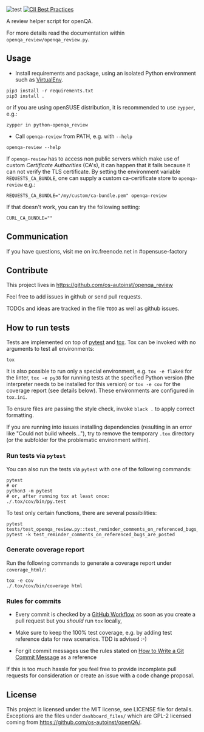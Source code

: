 ![test](https://github.com/os-autoinst/openqa_review/actions/workflows/python-package.yaml/badge.svg)
[![CII Best Practices](https://bestpractices.coreinfrastructure.org/projects/699/badge)](https://bestpractices.coreinfrastructure.org/projects/699)



A review helper script for openQA.

For more details read the documentation within `openqa_review/openqa_review.py`.

## Usage

* Install requirements and package, using an isolated Python environment
  such as [VirtualEnv](http://docs.python-guide.org/en/latest/dev/virtualenvs/).

```
pip3 install -r requirements.txt
pip3 install .
```

or if you are using openSUSE distribution, it is recommended to use `zypper`,
e.g.:

```
zypper in python-openqa_review
```

* Call `openqa-review` from PATH, e.g. with `--help`

```
openqa-review --help
```

If `openqa-review` has to access non public servers which make use of custom
*Certificate Authorities* (CA's), it can happen that it fails because it can
not verify the TLS certificate. By setting the environment variable
`REQUESTS_CA_BUNDLE`, one can supply a custom ca-certificate store to
`openqa-review` e.g.:

```
REQUESTS_CA_BUNDLE="/my/custom/ca-bundle.pem" openqa-review
```

If that doesn't work, you can try the following setting:
```
CURL_CA_BUNDLE=""
```

## Communication

If you have questions, visit me on irc.freenode.net in #opensuse-factory


## Contribute

This project lives in https://github.com/os-autoinst/openqa_review

Feel free to add issues in github or send pull requests.

TODOs and ideas are tracked in the file `TODO` as well as github issues.

## How to run tests

Tests are implemented on top of [pytest](https://docs.pytest.org/en/6.2.x/) and
[tox](https://tox.wiki/en/latest/). Tox can be invoked with no arguments to test
all environments:

```
tox
```

It is also possible to run only a special environment, e.g. `tox -e flake8` for
the linter, `tox -e py38` for running tests at the specified Python version (the
interpreter needs to be installed for this version) or `tox -e cov` for the
coverage report (see details below). These environments are configured in
`tox.ini`.

To ensure files are passing the style check, invoke `black .` to apply
correct formatting.

If you are running into issues installing dependencies (resulting in an error
like "Could not build wheels…"), try to remove the temporary `.tox` directory
(or the subfolder for the problematic environment within).

### Run tests via `pytest`
You can also run the tests via `pytest` with one of the following commands:

```
pytest
# or
python3 -m pytest
# or, after running tox at least once:
./.tox/cov/bin/py.test
```

To test only certain functions, there are several possibilities:
```
pytest tests/test_openqa_review.py::test_reminder_comments_on_referenced_bugs_are_posted
pytest -k test_reminder_comments_on_referenced_bugs_are_posted
```

### Generate coverage report
Run the following commands to generate a coverage report under `coverage_html/`:

```
tox -e cov
./.tox/cov/bin/coverage html
```

### Rules for commits

* Every commit is checked by a [GitHub Workflow](https://github.com/os-autoinst/openqa_review/actions)
  as soon as you create a pull request but you *should* run `tox` locally,

* Make sure to keep the 100% test coverage, e.g. by adding test reference data
  for new scenarios. TDD is advised :-)

* For git commit messages use the rules stated on
  [How to Write a Git Commit Message](http://chris.beams.io/posts/git-commit/) as
  a reference

If this is too much hassle for you feel free to provide incomplete pull
requests for consideration or create an issue with a code change proposal.

## License

This project is licensed under the MIT license, see LICENSE file for details.
Exceptions are the files under `dashboard_files/` which are GPL-2 licensed
coming from https://github.com/os-autoinst/openQA/.
